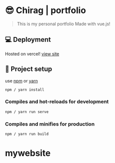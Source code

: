 # :sunglasses:  Chirag | portfolio

> This is my personal portfolio Made with vue.js!

## :computer:  Deployment

Hosted on vercel! [view site](https://chiragbadhe.com)

## :rocket: Project setup

use [npm](https://www.npmjs.com/) or [yarn](https://yarnpkg.com/)

```
npm / yarn install 
```

### Compiles and hot-reloads for development
```
npm / yarn run serve
```

### Compiles and minifies for production
```
npm / yarn run build
```
# mywebsite

